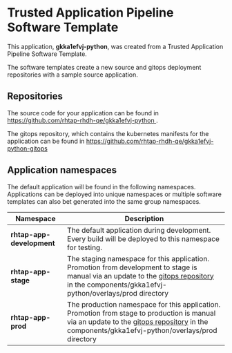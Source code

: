 # Trusted Application Pipeline Software Template

This application, **gkka1efvj-python**, was created from a Trusted Application Pipeline Software Template.

The software templates create a new source and gitops deployment repositories with a sample source application. 

## Repositories

The source code for your application can be found in [https://github.com/rhtap-rhdh-qe/gkka1efvj-python ](https://github.com/rhtap-rhdh-qe/gkka1efvj-python ).
 
The gitops repository, which contains the kubernetes manifests for the application can be found in 
[https://github.com/rhtap-rhdh-qe/gkka1efvj-python-gitops ](https://github.com/rhtap-rhdh-qe/gkka1efvj-python-gitops ) 

## Application namespaces 

The default application will be found in the following namespaces. Applications can be deployed into unique namespaces or multiple software templates can also bet generated into the same group namespaces.  

|  Namespace   |  Description   |  
| -------- | -------- |   
| **rhtap-app-development** | The default application during development. Every build will be deployed to this namespace for testing. | 
| **rhtap-app-stage** | The staging namespace for this application. Promotion from development to stage is manual via an update to the [gitops repository](https://github.com/rhtap-rhdh-qe/gkka1efvj-python-gitops ) in the components/gkka1efvj-python/overlays/prod directory |  
| **rhtap-app-prod** | The production namespace for this application. Promotion from stage to production is manual via an update to the [gitops repository](https://github.com/rhtap-rhdh-qe/gkka1efvj-python-gitops ) in the components/gkka1efvj-python/overlays/prod directory | 